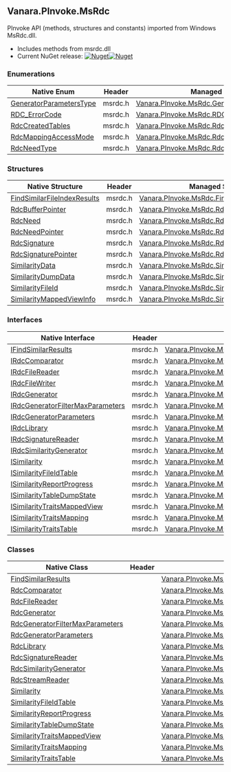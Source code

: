 ## Vanara.PInvoke.MsRdc  
PInvoke API (methods, structures and constants) imported from Windows MsRdc.dll.

- Includes methods from msrdc.dll  
- Current NuGet release: [![Nuget](https://img.shields.io/nuget/v/Vanara.PInvoke.MsRdc?logo=nuget&style=flat-square)![Nuget](https://img.shields.io/nuget/dt/Vanara.PInvoke.MsRdc?label=%20&style=flat-square)](https://www.nuget.org/packages/Vanara.PInvoke.MsRdc)  
### Enumerations  
Native Enum | Header | Managed Enum  
--- | --- | ---  
[GeneratorParametersType](https://www.google.com/search?num=5&q=GeneratorParametersType+site%3Adocs.microsoft.com) | msrdc.h | [Vanara.PInvoke.MsRdc.GeneratorParametersType](https://github.com/dahall/Vanara/search?l=C%23&q=GeneratorParametersType)  
[RDC_ErrorCode](https://www.google.com/search?num=5&q=RDC_ErrorCode+site%3Adocs.microsoft.com) | msrdc.h | [Vanara.PInvoke.MsRdc.RDC_ErrorCode](https://github.com/dahall/Vanara/search?l=C%23&q=RDC_ErrorCode)  
[RdcCreatedTables](https://www.google.com/search?num=5&q=RdcCreatedTables+site%3Adocs.microsoft.com) | msrdc.h | [Vanara.PInvoke.MsRdc.RdcCreatedTables](https://github.com/dahall/Vanara/search?l=C%23&q=RdcCreatedTables)  
[RdcMappingAccessMode](https://www.google.com/search?num=5&q=RdcMappingAccessMode+site%3Adocs.microsoft.com) | msrdc.h | [Vanara.PInvoke.MsRdc.RdcMappingAccessMode](https://github.com/dahall/Vanara/search?l=C%23&q=RdcMappingAccessMode)  
[RdcNeedType](https://www.google.com/search?num=5&q=RdcNeedType+site%3Adocs.microsoft.com) | msrdc.h | [Vanara.PInvoke.MsRdc.RdcNeedType](https://github.com/dahall/Vanara/search?l=C%23&q=RdcNeedType)  
### Structures  
Native Structure | Header | Managed Structure  
--- | --- | ---  
[FindSimilarFileIndexResults](https://www.google.com/search?num=5&q=FindSimilarFileIndexResults+site%3Adocs.microsoft.com) | msrdc.h | [Vanara.PInvoke.MsRdc.FindSimilarFileIndexResults](https://github.com/dahall/Vanara/search?l=C%23&q=FindSimilarFileIndexResults)  
[RdcBufferPointer](https://www.google.com/search?num=5&q=RdcBufferPointer+site%3Adocs.microsoft.com) | msrdc.h | [Vanara.PInvoke.MsRdc.RdcBufferPointer](https://github.com/dahall/Vanara/search?l=C%23&q=RdcBufferPointer)  
[RdcNeed](https://www.google.com/search?num=5&q=RdcNeed+site%3Adocs.microsoft.com) | msrdc.h | [Vanara.PInvoke.MsRdc.RdcNeed](https://github.com/dahall/Vanara/search?l=C%23&q=RdcNeed)  
[RdcNeedPointer](https://www.google.com/search?num=5&q=RdcNeedPointer+site%3Adocs.microsoft.com) | msrdc.h | [Vanara.PInvoke.MsRdc.RdcNeedPointer](https://github.com/dahall/Vanara/search?l=C%23&q=RdcNeedPointer)  
[RdcSignature](https://www.google.com/search?num=5&q=RdcSignature+site%3Adocs.microsoft.com) | msrdc.h | [Vanara.PInvoke.MsRdc.RdcSignature](https://github.com/dahall/Vanara/search?l=C%23&q=RdcSignature)  
[RdcSignaturePointer](https://www.google.com/search?num=5&q=RdcSignaturePointer+site%3Adocs.microsoft.com) | msrdc.h | [Vanara.PInvoke.MsRdc.RdcSignaturePointer](https://github.com/dahall/Vanara/search?l=C%23&q=RdcSignaturePointer)  
[SimilarityData](https://www.google.com/search?num=5&q=SimilarityData+site%3Adocs.microsoft.com) | msrdc.h | [Vanara.PInvoke.MsRdc.SimilarityData](https://github.com/dahall/Vanara/search?l=C%23&q=SimilarityData)  
[SimilarityDumpData](https://www.google.com/search?num=5&q=SimilarityDumpData+site%3Adocs.microsoft.com) | msrdc.h | [Vanara.PInvoke.MsRdc.SimilarityDumpData](https://github.com/dahall/Vanara/search?l=C%23&q=SimilarityDumpData)  
[SimilarityFileId](https://www.google.com/search?num=5&q=SimilarityFileId+site%3Adocs.microsoft.com) | msrdc.h | [Vanara.PInvoke.MsRdc.SimilarityFileId](https://github.com/dahall/Vanara/search?l=C%23&q=SimilarityFileId)  
[SimilarityMappedViewInfo](https://www.google.com/search?num=5&q=SimilarityMappedViewInfo+site%3Adocs.microsoft.com) | msrdc.h | [Vanara.PInvoke.MsRdc.SimilarityMappedViewInfo](https://github.com/dahall/Vanara/search?l=C%23&q=SimilarityMappedViewInfo)  
### Interfaces  
Native Interface | Header | Managed Interface  
--- | --- | ---  
[IFindSimilarResults](https://www.google.com/search?num=5&q=IFindSimilarResults+site%3Adocs.microsoft.com) | msrdc.h | [Vanara.PInvoke.MsRdc.IFindSimilarResults](https://github.com/dahall/Vanara/search?l=C%23&q=IFindSimilarResults)  
[IRdcComparator](https://www.google.com/search?num=5&q=IRdcComparator+site%3Adocs.microsoft.com) | msrdc.h | [Vanara.PInvoke.MsRdc.IRdcComparator](https://github.com/dahall/Vanara/search?l=C%23&q=IRdcComparator)  
[IRdcFileReader](https://www.google.com/search?num=5&q=IRdcFileReader+site%3Adocs.microsoft.com) | msrdc.h | [Vanara.PInvoke.MsRdc.IRdcFileReader](https://github.com/dahall/Vanara/search?l=C%23&q=IRdcFileReader)  
[IRdcFileWriter](https://www.google.com/search?num=5&q=IRdcFileWriter+site%3Adocs.microsoft.com) | msrdc.h | [Vanara.PInvoke.MsRdc.IRdcFileWriter](https://github.com/dahall/Vanara/search?l=C%23&q=IRdcFileWriter)  
[IRdcGenerator](https://www.google.com/search?num=5&q=IRdcGenerator+site%3Adocs.microsoft.com) | msrdc.h | [Vanara.PInvoke.MsRdc.IRdcGenerator](https://github.com/dahall/Vanara/search?l=C%23&q=IRdcGenerator)  
[IRdcGeneratorFilterMaxParameters](https://www.google.com/search?num=5&q=IRdcGeneratorFilterMaxParameters+site%3Adocs.microsoft.com) | msrdc.h | [Vanara.PInvoke.MsRdc.IRdcGeneratorFilterMaxParameters](https://github.com/dahall/Vanara/search?l=C%23&q=IRdcGeneratorFilterMaxParameters)  
[IRdcGeneratorParameters](https://www.google.com/search?num=5&q=IRdcGeneratorParameters+site%3Adocs.microsoft.com) | msrdc.h | [Vanara.PInvoke.MsRdc.IRdcGeneratorParameters](https://github.com/dahall/Vanara/search?l=C%23&q=IRdcGeneratorParameters)  
[IRdcLibrary](https://www.google.com/search?num=5&q=IRdcLibrary+site%3Adocs.microsoft.com) | msrdc.h | [Vanara.PInvoke.MsRdc.IRdcLibrary](https://github.com/dahall/Vanara/search?l=C%23&q=IRdcLibrary)  
[IRdcSignatureReader](https://www.google.com/search?num=5&q=IRdcSignatureReader+site%3Adocs.microsoft.com) | msrdc.h | [Vanara.PInvoke.MsRdc.IRdcSignatureReader](https://github.com/dahall/Vanara/search?l=C%23&q=IRdcSignatureReader)  
[IRdcSimilarityGenerator](https://www.google.com/search?num=5&q=IRdcSimilarityGenerator+site%3Adocs.microsoft.com) | msrdc.h | [Vanara.PInvoke.MsRdc.IRdcSimilarityGenerator](https://github.com/dahall/Vanara/search?l=C%23&q=IRdcSimilarityGenerator)  
[ISimilarity](https://www.google.com/search?num=5&q=ISimilarity+site%3Adocs.microsoft.com) | msrdc.h | [Vanara.PInvoke.MsRdc.ISimilarity](https://github.com/dahall/Vanara/search?l=C%23&q=ISimilarity)  
[ISimilarityFileIdTable](https://www.google.com/search?num=5&q=ISimilarityFileIdTable+site%3Adocs.microsoft.com) | msrdc.h | [Vanara.PInvoke.MsRdc.ISimilarityFileIdTable](https://github.com/dahall/Vanara/search?l=C%23&q=ISimilarityFileIdTable)  
[ISimilarityReportProgress](https://www.google.com/search?num=5&q=ISimilarityReportProgress+site%3Adocs.microsoft.com) | msrdc.h | [Vanara.PInvoke.MsRdc.ISimilarityReportProgress](https://github.com/dahall/Vanara/search?l=C%23&q=ISimilarityReportProgress)  
[ISimilarityTableDumpState](https://www.google.com/search?num=5&q=ISimilarityTableDumpState+site%3Adocs.microsoft.com) | msrdc.h | [Vanara.PInvoke.MsRdc.ISimilarityTableDumpState](https://github.com/dahall/Vanara/search?l=C%23&q=ISimilarityTableDumpState)  
[ISimilarityTraitsMappedView](https://www.google.com/search?num=5&q=ISimilarityTraitsMappedView+site%3Adocs.microsoft.com) | msrdc.h | [Vanara.PInvoke.MsRdc.ISimilarityTraitsMappedView](https://github.com/dahall/Vanara/search?l=C%23&q=ISimilarityTraitsMappedView)  
[ISimilarityTraitsMapping](https://www.google.com/search?num=5&q=ISimilarityTraitsMapping+site%3Adocs.microsoft.com) | msrdc.h | [Vanara.PInvoke.MsRdc.ISimilarityTraitsMapping](https://github.com/dahall/Vanara/search?l=C%23&q=ISimilarityTraitsMapping)  
[ISimilarityTraitsTable](https://www.google.com/search?num=5&q=ISimilarityTraitsTable+site%3Adocs.microsoft.com) | msrdc.h | [Vanara.PInvoke.MsRdc.ISimilarityTraitsTable](https://github.com/dahall/Vanara/search?l=C%23&q=ISimilarityTraitsTable)  
### Classes  
Native Class | Header | Managed Class  
--- | --- | ---  
[FindSimilarResults](https://www.google.com/search?num=5&q=FindSimilarResults+site%3Adocs.microsoft.com) |  | [Vanara.PInvoke.MsRdc.FindSimilarResults](https://github.com/dahall/Vanara/search?l=C%23&q=FindSimilarResults)  
[RdcComparator](https://www.google.com/search?num=5&q=RdcComparator+site%3Adocs.microsoft.com) |  | [Vanara.PInvoke.MsRdc.RdcComparator](https://github.com/dahall/Vanara/search?l=C%23&q=RdcComparator)  
[RdcFileReader](https://www.google.com/search?num=5&q=RdcFileReader+site%3Adocs.microsoft.com) |  | [Vanara.PInvoke.MsRdc.RdcFileReader](https://github.com/dahall/Vanara/search?l=C%23&q=RdcFileReader)  
[RdcGenerator](https://www.google.com/search?num=5&q=RdcGenerator+site%3Adocs.microsoft.com) |  | [Vanara.PInvoke.MsRdc.RdcGenerator](https://github.com/dahall/Vanara/search?l=C%23&q=RdcGenerator)  
[RdcGeneratorFilterMaxParameters](https://www.google.com/search?num=5&q=RdcGeneratorFilterMaxParameters+site%3Adocs.microsoft.com) |  | [Vanara.PInvoke.MsRdc.RdcGeneratorFilterMaxParameters](https://github.com/dahall/Vanara/search?l=C%23&q=RdcGeneratorFilterMaxParameters)  
[RdcGeneratorParameters](https://www.google.com/search?num=5&q=RdcGeneratorParameters+site%3Adocs.microsoft.com) |  | [Vanara.PInvoke.MsRdc.RdcGeneratorParameters](https://github.com/dahall/Vanara/search?l=C%23&q=RdcGeneratorParameters)  
[RdcLibrary](https://www.google.com/search?num=5&q=RdcLibrary+site%3Adocs.microsoft.com) |  | [Vanara.PInvoke.MsRdc.RdcLibrary](https://github.com/dahall/Vanara/search?l=C%23&q=RdcLibrary)  
[RdcSignatureReader](https://www.google.com/search?num=5&q=RdcSignatureReader+site%3Adocs.microsoft.com) |  | [Vanara.PInvoke.MsRdc.RdcSignatureReader](https://github.com/dahall/Vanara/search?l=C%23&q=RdcSignatureReader)  
[RdcSimilarityGenerator](https://www.google.com/search?num=5&q=RdcSimilarityGenerator+site%3Adocs.microsoft.com) |  | [Vanara.PInvoke.MsRdc.RdcSimilarityGenerator](https://github.com/dahall/Vanara/search?l=C%23&q=RdcSimilarityGenerator)  
[RdcStreamReader](https://www.google.com/search?num=5&q=RdcStreamReader+site%3Adocs.microsoft.com) |  | [Vanara.PInvoke.MsRdc.RdcStreamReader](https://github.com/dahall/Vanara/search?l=C%23&q=RdcStreamReader)  
[Similarity](https://www.google.com/search?num=5&q=Similarity+site%3Adocs.microsoft.com) |  | [Vanara.PInvoke.MsRdc.Similarity](https://github.com/dahall/Vanara/search?l=C%23&q=Similarity)  
[SimilarityFileIdTable](https://www.google.com/search?num=5&q=SimilarityFileIdTable+site%3Adocs.microsoft.com) |  | [Vanara.PInvoke.MsRdc.SimilarityFileIdTable](https://github.com/dahall/Vanara/search?l=C%23&q=SimilarityFileIdTable)  
[SimilarityReportProgress](https://www.google.com/search?num=5&q=SimilarityReportProgress+site%3Adocs.microsoft.com) |  | [Vanara.PInvoke.MsRdc.SimilarityReportProgress](https://github.com/dahall/Vanara/search?l=C%23&q=SimilarityReportProgress)  
[SimilarityTableDumpState](https://www.google.com/search?num=5&q=SimilarityTableDumpState+site%3Adocs.microsoft.com) |  | [Vanara.PInvoke.MsRdc.SimilarityTableDumpState](https://github.com/dahall/Vanara/search?l=C%23&q=SimilarityTableDumpState)  
[SimilarityTraitsMappedView](https://www.google.com/search?num=5&q=SimilarityTraitsMappedView+site%3Adocs.microsoft.com) |  | [Vanara.PInvoke.MsRdc.SimilarityTraitsMappedView](https://github.com/dahall/Vanara/search?l=C%23&q=SimilarityTraitsMappedView)  
[SimilarityTraitsMapping](https://www.google.com/search?num=5&q=SimilarityTraitsMapping+site%3Adocs.microsoft.com) |  | [Vanara.PInvoke.MsRdc.SimilarityTraitsMapping](https://github.com/dahall/Vanara/search?l=C%23&q=SimilarityTraitsMapping)  
[SimilarityTraitsTable](https://www.google.com/search?num=5&q=SimilarityTraitsTable+site%3Adocs.microsoft.com) |  | [Vanara.PInvoke.MsRdc.SimilarityTraitsTable](https://github.com/dahall/Vanara/search?l=C%23&q=SimilarityTraitsTable)  

